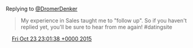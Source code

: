 Replying to [@DromerDenker](https://twitter.com/DromerDenker/status/657651311333261316)

> My experience in Sales taught me to "follow up"\. So if you haven't replied yet, you'll be sure to hear from me again\! \#datingsite

<img src="../../media/tweet.ico" width="12" /> [Fri Oct 23 23:01:38 +0000 2015](https://twitter.com/DromerDenker/status/657693392441315328)